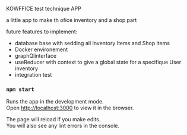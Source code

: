 KOWFFICE test technique APP

a little app to make th ofice inventory and a shop part 

future features to implement:

- database base with sedding all Inventory Items and Shop items
- Docker environement 
- graphQlinterface
- useReducer with context to give a global state for a specifique User inventory
- integration test

### `npm start`

Runs the app in the development mode.<br />
Open [http://localhost:3000](http://localhost:3000) to view it in the browser.

The page will reload if you make edits.<br />
You will also see any lint errors in the console.

